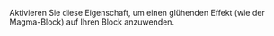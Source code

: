 Aktivieren Sie diese Eigenschaft, um einen glühenden Effekt (wie der Magma-Block) auf Ihren Block anzuwenden.